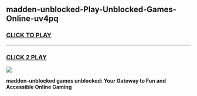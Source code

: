 
## madden-unblocked-Play-Unblocked-Games-Online-uv4pq
<h3>
<a href="https://premium76.site?title=madden-unblocked&ref=25A">CLICK TO PLAY</a></h3>
<hr>

<h3>
<a href="https://premium76.site?title=madden-unblocked&ref=25A">CLICK 2 PLAY</a>
  
</h3>

<a href="https://premium76.site?title=madden-unblocked&ref=25A"><img src="https://clearcache.store/games.png"></a>


**madden-unblocked games unblocked: Your Gateway to Fun and Accessible Online Gaming**
